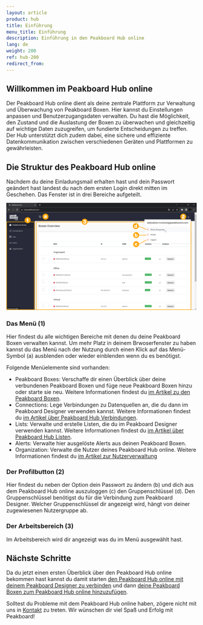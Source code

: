 ```yaml
---
layout: article
product: hub
title: Einführung
menu_title: Einführung
description: Einführung in den Peakboard Hub online
lang: de
weight: 200
ref: hub-200
redirect_from:
---
```


## Willkommen im Peakboard Hub online

Der Peakboard Hub online dient als deine zentrale Plattform zur Verwaltung und Überwachung von Peakboard Boxen. Hier kannst du Einstellungen anpassen und Benutzerzugangsdaten verwalten. Du hast die Möglichkeit, den Zustand und die Auslastung der Boxen zu überwachen und gleichzeitig auf wichtige Daten zuzugreifen, um fundierte Entscheidungen zu treffen. Der Hub unterstützt dich zudem dabei, eine sichere und effiziente Datenkommunikation zwischen verschiedenen Geräten und Plattformen zu gewährleisten.

## Die Struktur des Peakboard Hub online

Nachdem du deine Einladungsmail erhalten hast und dein Passwort geändert hast landest du nach dem ersten Login direkt mitten im Geschehen.
Das Fenster ist in drei Bereiche aufgeteilt.

![Peakboard Hub](/assets/images/hub/de_hub-online_get-started-01.png)

### Das Menü (1)

Hier findest du alle wichtigen Bereiche mit denen du deine Peakboard Boxen verwalten kannst.
Um mehr Platz in deinem Brwoserfenster zu haben kannst du das Menü nach der Nutzung durch einen Klick auf das Menü-Symbol (a) ausblenden oder wieder einblenden wenn du es benötigst.

Folgende Menüelemente sind vorhanden:

* Peakboard Boxes: Verschaffe dir einen Überblick über deine verbundenen Peakboard Boxen und füge neue Peakboard Boxen hinzu oder starte sie neu. Weitere Informationen findest du [im Artikel zu den Peakboard Boxen](/hub/Peakboard_Hub_online/de-hub-online_boxmanagement.html).
* Connections: Lege Verbindungen zu Datenquellen an, die du dann im Peakboard Designer verwenden kannst. Weitere Informationen findest du [im  Artikel über Peakboard Hub Verbindungen](/hub/de-hub_sharedconnections.html).
* Lists: Verwalte und erstelle Listen, die du im Peakboard Designer verwenden kannst. Weitere Informationen findest du [im  Artikel über Peakboard Hub Listen](/hub/de-hub_variableslist.html).
* Alerts: Verwalte hier ausgelöste Alerts aus deinen Peakboard Boxen.
* Organization: Verwalte die Nutzer deines Peakboard Hub online. Weitere Informationen findest du [im Artikel zur Nutzerverwaltung](/hub/de-hub_usermanagement.html)

### Der Profilbutton (2)

Hier findest du neben der Option dein Passwort zu ändern (b) und dich aus dem Peakboard Hub online auszuloggen (c) den Gruppenschlüssel (d). Den Gruppenschlüssel benötigst du für die Verbindung zum Peakboard Designer. Welcher Gruppenschlüssel dir angezeigt wird, hängt von deiner zugewiesenen Nutzergruppe ab.

### Der Arbeitsbereich (3)

Im Arbeitsbereich wird dir angezeigt was du im Menü ausgewählt hast.

## Nächste Schritte

Da du jetzt einen ersten Überblick über den Peakboard Hub online bekommen hast kannst du damit starten [den Peakboard Hub online mit deinem Peakboard Designer zu verbinden](/hub/de-hub_connectpbdesigner.html) und dann [deine Peakboard Boxen zum Peakboard Hub online hinzuzufügen](/hub/Peakboard_Hub_online/de-hub-online_boxmanagement.html).

Solltest du Probleme mit dem Peakboard Hub online haben, zögere nicht mit uns in [Kontakt](mailto:support@peakboard.com) zu treten. Wir wünschen dir viel Spaß und Erfolg mit Peakboard!
